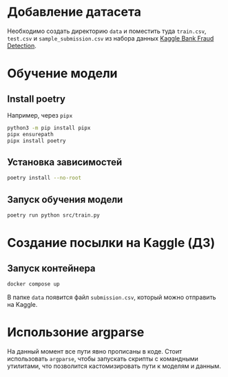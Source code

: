 # Добавление датасета

Необходимо создать директорию `data` и поместить туда `train.csv`, `test.csv` и `sample_submission.csv` из набора данных [Kaggle Bank Fraud Detection](https://www.kaggle.com/competitions/teta-ml-1-2025/).


# Обучение модели

## Install poetry

Например, через `pipx`
```bash
python3 -m pip install pipx
pipx ensurepath
pipx install poetry
```

## Установка зависимостей

```bash 
poetry install --no-root
```

## Запуск обучения модели

```bash
poetry run python src/train.py
```

# Создание посылки на Kaggle (ДЗ)

## Запуск контейнера

```bash
docker compose up
```

В папке `data` появится файл `submission.csv`, который можно отправить на Kaggle.

# Использоние argparse

На данный момент все пути явно прописаны в коде. Стоит использовать `argparse`, чтобы запускать скрипты с командными утилитами, что позволится кастомизировать пути к моделям и данным.
